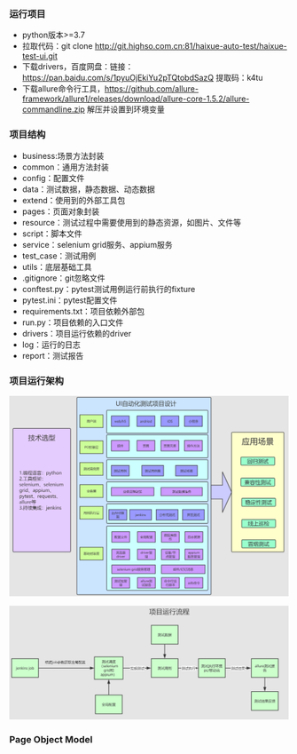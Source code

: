 ### 运行项目
- python版本>=3.7
- 拉取代码：git clone http://git.highso.com.cn:81/haixue-auto-test/haixue-test-ui.git
- 下载drivers，百度网盘：链接：https://pan.baidu.com/s/1pyuOjEkiYu2pTQtobdSazQ 
提取码：k4tu
- 下载allure命令行工具，https://github.com/allure-framework/allure1/releases/download/allure-core-1.5.2/allure-commandline.zip
解压并设置到环境变量

### 项目结构
- business:场景方法封装
- common：通用方法封装
- config：配置文件
- data：测试数据，静态数据、动态数据
- extend：使用到的外部工具包
- pages：页面对象封装
- resource：测试过程中需要使用到的静态资源，如图片、文件等
- script：脚本文件
- service：selenium grid服务、appium服务
- test_case：测试用例
- utils：底层基础工具
- .gitignore：git忽略文件
- conftest.py：pytest测试用例运行前执行的fixture
- pytest.ini：pytest配置文件
- requirements.txt：项目依赖外部包
- run.py：项目依赖的入口文件
- drivers：项目运行依赖的driver
- log：运行的日志
- report：测试报告

### 项目运行架构
![项目设计架构](resource/picture/reademe/项目设计架构.png)


![项目运行流程](resource/picture/reademe/项目运行流程.png)

### Page Object Model
